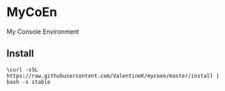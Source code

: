 # MyCoEn
My Console Environment

## Install

``\curl -sSL https://raw.githubusercontent.com/ValentineK/mycoen/master/install | bash -s stable``
